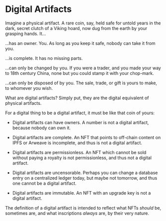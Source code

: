 Digital Artifacts
=================

Imagine a physical artifact. A rare coin, say, held safe for untold years in
the dark, secret clutch of a Viking hoard, now dug from the earth by your
grasping hands. It…

…has an owner. You. As long as you keep it safe, nobody can take it from you.

…is complete. It has no missing parts.

…can only be changed by you. If you were a trader, and you made your way to
18th century China, none but you could stamp it with your chop-mark.

…can only be disposed of by you. The sale, trade, or gift is yours to make,
to whomever you wish.

What are digital artifacts? Simply put, they are the digital equivalent of
physical artifacts.

For a digital thing to be a digital artifact, it must be like that coin of
yours:

- Digital artifacts can have owners. A number is not a digital artifact,
  because nobody can own it.

- Digital artifacts are complete. An NFT that points to off-chain content
  on IPFS or Arweave is incomplete, and thus is not a digital artifact.

- Digital artifacts are permissionless. An NFT which cannot be sold without
  paying a royalty is not permissionless, and thus not a digital artifact.

- Digital artifacts are uncensorable. Perhaps you can change a database entry
  on a centralized ledger today, but maybe not tomorrow, and thus one cannot be
  a digital artifact.

- Digital artifacts are immutable. An NFT with an upgrade key is not a digital
  artifact.

The definition of a digital artifact is intended to reflect what NFTs *should*
be, sometimes are, and what inscriptions *always* are, by their very nature.
